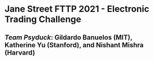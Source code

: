 # **Jane Street FTTP 2021 - Electronic Trading Challenge**

## ***Team Psyduck***: Gildardo Banuelos (MIT), Katherine Yu (Stanford), and Nishant Mishra (Harvard)
